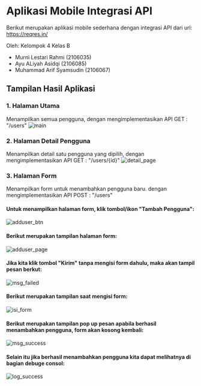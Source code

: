 # Aplikasi Mobile Integrasi API

Berikut merupakan aplikasi mobile sederhana dengan integrasi API dari url: https://reqres.in/ 

Oleh: Kelompok 4 Kelas B
- Murni Lestari Rahmi     (2106035)
- Ayu ALiyah Asidqi       (2106085)
- Muhammad Arif Syamsudin (2106067)

## Tampilan Hasil Aplikasi
### 1. Halaman Utama
Menampilkan semua pengguna, dengan mengimplementasikan API GET : "/users"
![main](https://github.com/murnilestarirahmi/Aplikasi-Integrasi-API/assets/127415840/b3aeb2da-4f76-4b83-8538-ada95dd58284)

### 2. Halaman Detail Pengguna
Menampilkan detail satu pengguna yang dipilih, dengan mengimplementasikan API GET : "/users/{id}"
![detail_page](https://github.com/murnilestarirahmi/Aplikasi-Integrasi-API/assets/127415840/34239c31-92fc-4cb3-84f0-f15e7c3c3fad)

### 3. Halaman Form
Menampilkan form untuk menambahkan pengguna baru. dengan mengimplementasikan API POST : "/users"
#### Untuk menampilkan halaman form, klik tombol/ikon "Tambah Pengguna":
![adduser_btn](https://github.com/murnilestarirahmi/Aplikasi-Integrasi-API/assets/127415840/7cc0a81e-99d7-4ed1-a2b9-080ba6f59fb5)

#### Berikut merupakan tampilan halaman form:
![adduser_page](https://github.com/murnilestarirahmi/Aplikasi-Integrasi-API/assets/127415840/2dc3c74a-833e-4911-8044-a6563e64b14c)

#### Jika kita klik tombol "Kirim" tanpa mengisi form dahulu, maka akan tampil pesan berkut:
![msg_failed](https://github.com/murnilestarirahmi/Aplikasi-Integrasi-API/assets/127415840/97a66e0f-be8a-44ce-853b-9199604b4566)

#### Berikut merupakan tampilan saat mengisi form:
![isi_form](https://github.com/murnilestarirahmi/Aplikasi-Integrasi-API/assets/127415840/d846d915-9dcc-4511-bee9-20d6ac9af55f)

#### Berikut merupakan tampilan pop up pesan apabila berhasil menambahkan pengguna, form akan kosong kembali:
![msg_success](https://github.com/murnilestarirahmi/Aplikasi-Integrasi-API/assets/127415840/5094c0f7-355b-492f-ab85-224ad89e0e80)

#### Selain itu jika berhasil menambahkan pengguna kita dapat melihatnya di bagian debuge consol:
![log_success](https://github.com/murnilestarirahmi/Aplikasi-Integrasi-API/assets/127415840/98a89ebd-33b4-4010-989e-23b747cfc255)
